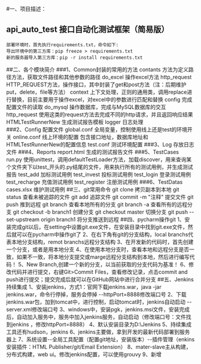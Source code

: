 #一、项目描述：
## api_auto_test 接口自动化测试框架（简易版）
    部署环境时，首先执行requirements.txt，命令如下:
    导出环境中的第三方库：pip freeze > requirements.txt
    新的服务器导入第三方库：pip -r install requirements.txt
##二、各个模块简介
###1、Common封装的常用的方法
        contants 方法为定义路径方法，获取文件路径和其他参数的路径
        do_excel 操作excel方法
        http_request  HTTP_REQUEST方法，操作接口，其中封装了get和post方法（注：后期维护put，delete，file等方法）
        context 上下文处理，正则的通用类，调用replace进行替换，目前主要用于操作excel，对excel中的参数进行匹配和替换
        config 完成配置文件的读取
        do_mysql 操作数据库，完成与MySQL数据库的交互
        http_request 使用这类的request方法去完成不同的http请求，并且返回响应结果
        HTMLTestRunnerNew 生成测试报告模板
        logger 日志处理  
###2、Config    配置文件
        global.conf 全局变量，控制使用线上还是test的环境开关
        online.conf 线上环境的配置  包含接口地址，数据库地址和HTMLTestRunnerNew的配置信息
        test.conf   测试环境配置
###3、Log
        存放日志文件
###4、Reports
        report.html 生成的测试报告文件
###5、TestCases
        run.py  使用unittest，调用defaultTestLoader方法，加载discover，用来查询某个文件夹下以test_开头的.py结尾的文件，用来执行所有的测试用例，并生成测试报告
        test_add 加标测试用例
        test_invest 投标测试用例
        test_login 登录测试用例
        test_recharge 充值测试用例
        test_register 注册测试用例
###6、TestDatas
        cases.xlsx 维护测试用例
##三、git常用命令
    git clone 拷贝副本到本地
    git status 查看未被追踪的文件
    git add 追踪文件
    git commit -m "注释" 提交文件
    git push 推到远程
    git branch 查看本地所有的分支
    git branch -a 查看所有的远程分支
    git checkout -b branch1 创建分支
    git checkout master 切换分支
    git push --set-upstream origin branch1 将分支推送到远程
##四、pycharm操作git
    1、安装完成git以后，在setting中设置git.exe文件，在安装目录中找到git.exe文件，然后就可以在pycharm中操作git了
    2、在右下角有git的分支结构，local branchs代表本地分支结构，remot branchs远程分支结构
    3、在开发新的代码时，首先创建一个分支，或者是用本地分支
    4、在使用本地分支时，查看本地和远程分支是否一致，如果不一致，将本地分支提交或marge远程分支结构到本地，然后进行编写代码！
    5、New Branch,创建一个新的分支，以当前获取的分支代码为基准！
    6、修改代码并进行提交，右键Git>Commit Files，查看修改记录，点击commit and push进行提交；提交完成后就可以在GitHub网站中进行合并分支
##五、Jenkins持续集成
    1、安装jenkins，方式1：官网下载jenkins.war，java -jar jenkins.war，命令行停掉，服务会停掉 --httpPort=8888修改端口号
    2、下载jenkins.war包，加到tomcat中，进行控制，启动tomcat时，jenkins自动启动 --server.xml修改端口号
    3、windows中，安装pgk，jenkins.msi文件，安装完成后，自动加入服务中，服务中加入jenkins服务，自动启动（修改端口号：文件找到jenkins
        ，修改httpPort=8888）
    4、默认安装目录为D:\Jenkins
    5、持续集成工具还有hudson，jenkins
    6、jenkins主要做，拿到开发的最新代码部署到服务器上
    7、系统设置--全局工具配置（配置git地址，安装版本）--插件管理（enkins安装插件：HTML Publisher/git/Email Extension）
    8、mater-slave主从构建，分布式构建，web ui。修改jenkins配置，可以使用grouvy
    9、新增